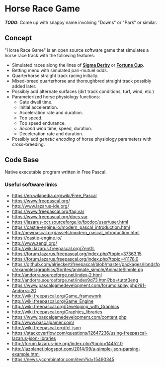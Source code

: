# Horse Race Game


**_TODO_**: Come up with snappy name involving "Downs" or "Park" or similar.

## Concept

"Horse Race Game" is an open source software game that simulates a horse race track with the following features:

- Simulated races along the lines of **[Sigma Derby](http://www.frontdesktip.com/1171/get-know-sigma-derby-gone/)** or **[Fortune Cup](http://www.frontdesktip.com/1418/fortune-cup-modernizes-horse-racing-games-casinos/)**.
- Betting menu with simulated pari-mutuel odds.
- Quarterhorse straight track racing initially.
- Mixed-breed quarterhorse and thoroughbred straight track possibly added later.
- Possibly add alternate surfaces (dirt track conditions, turf, wind, etc.)
- Parameterized horse physiology functions:
  - Gate dwell time.
  - Initial acceleration.
  - Acceleration rate and duration.
  - Top speed.
  - Top speed endurance.
  - _Second wind_ time, speed, duration.
  - Deceleration rate and duration.
- Possibly add _genetic encoding_ of horse physiology parameters with cross-breeding.

## Code Base

Native executable program written in Free Pascal.

### Useful software links

- <https://en.wikipedia.org/wiki/Free_Pascal>
- <https://www.freepascal.org/>
- <http://www.lazarus-ide.org/>
- <https://www.freepascal.org/faq.var>
- <https://www.freepascal.org/docs.var>
- <https://lazarus-ccr.sourceforge.io/fpcdoc/user/user.html>
- <https://castle-engine.io/modern_pascal_introduction.html>
- <http://newpascal.org/assets/modern_pascal_introduction.html>
- <https://castle-engine.io/>
- <http://www.zengl.org/>
- <http://wiki.lazarus.freepascal.org/ZenGL>
- <https://forum.lazarus.freepascal.org/index.php?topic=37363.15>
- <https://forum.lazarus.freepascal.org/index.php?topic=41178.0>
- <https://github.com/alrieckert/freepascal/blob/master/packages/libndsfpc/examples/graphics/Sprites/animate_simple/AnimateSimple.pp>
- <http://andorra.sourceforge.net/index-2.html>
- <http://andorra.sourceforge.net/index9d73.html?bb=tutot3eng>
- <https://www.pascalgamedevelopment.com/forumdisplay.php?61-Andorra-2D>
- <http://wiki.freepascal.org/Game_framework>
- <http://wiki.freepascal.org/Game_Engine>
- <http://wiki.freepascal.org/Developing_with_Graphics>
- <http://wiki.freepascal.org/Graphics_libraries>
- <https://www.pascalgamedevelopment.com/content.php>
- <http://www.pascalgamer.com/>
- <http://wiki.freepascal.org/fcl-json>
- <https://stackoverflow.com/questions/12647236/using-freepascal-lazarus-json-libraries>
- <http://forum.lazarus-ide.org/index.php?topic=14452.0>
- <http://lazplanet.blogspot.com/2014/09/a-simple-json-parsing-example.html>
- <https://news.ycombinator.com/item?id=15490345>

